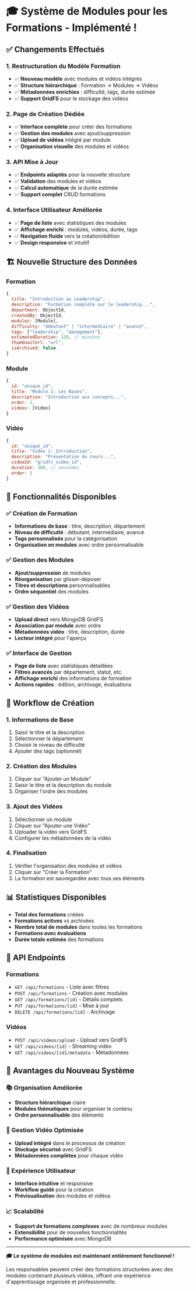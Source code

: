 # 🎓 Système de Modules pour les Formations - Implémenté !

## ✅ Changements Effectués

### **1. Restructuration du Modèle Formation**
- ✅ **Nouveau modèle** avec modules et vidéos intégrés
- ✅ **Structure hiérarchique** : Formation → Modules → Vidéos
- ✅ **Métadonnées enrichies** : difficulté, tags, durée estimée
- ✅ **Support GridFS** pour le stockage des vidéos

### **2. Page de Création Dédiée**
- ✅ **Interface complète** pour créer des formations
- ✅ **Gestion des modules** avec ajout/suppression
- ✅ **Upload de vidéos** intégré par module
- ✅ **Organisation visuelle** des modules et vidéos

### **3. API Mise à Jour**
- ✅ **Endpoints adaptés** pour la nouvelle structure
- ✅ **Validation** des modules et vidéos
- ✅ **Calcul automatique** de la durée estimée
- ✅ **Support complet** CRUD formations

### **4. Interface Utilisateur Améliorée**
- ✅ **Page de liste** avec statistiques des modules
- ✅ **Affichage enrichi** : modules, vidéos, durée, tags
- ✅ **Navigation fluide** vers la création/édition
- ✅ **Design responsive** et intuitif

## 🏗️ Nouvelle Structure des Données

### **Formation**
```javascript
{
  title: "Introduction au Leadership",
  description: "Formation complète sur le leadership...",
  department: ObjectId,
  createdBy: ObjectId,
  modules: [Module],
  difficulty: "débutant" | "intermédiaire" | "avancé",
  tags: ["leadership", "management"],
  estimatedDuration: 120, // minutes
  thumbnailUrl: "url",
  isArchived: false
}
```

### **Module**
```javascript
{
  id: "unique_id",
  title: "Module 1: Les Bases",
  description: "Introduction aux concepts...",
  order: 1,
  videos: [Video]
}
```

### **Vidéo**
```javascript
{
  id: "unique_id",
  title: "Vidéo 1: Introduction",
  description: "Présentation du cours...",
  videoId: "gridfs_video_id",
  duration: 300, // secondes
  order: 1
}
```

## 🎯 Fonctionnalités Disponibles

### **✅ Création de Formation**
- **Informations de base** : titre, description, département
- **Niveau de difficulté** : débutant, intermédiaire, avancé
- **Tags personnalisés** pour la catégorisation
- **Organisation en modules** avec ordre personnalisable

### **✅ Gestion des Modules**
- **Ajout/suppression** de modules
- **Réorganisation** par glisser-déposer
- **Titres et descriptions** personnalisables
- **Ordre séquentiel** des modules

### **✅ Gestion des Vidéos**
- **Upload direct** vers MongoDB GridFS
- **Association par module** avec ordre
- **Métadonnées vidéo** : titre, description, durée
- **Lecteur intégré** pour l'aperçu

### **✅ Interface de Gestion**
- **Page de liste** avec statistiques détaillées
- **Filtres avancés** par département, statut, etc.
- **Affichage enrichi** des informations de formation
- **Actions rapides** : édition, archivage, évaluations

## 🚀 Workflow de Création

### **1. Informations de Base**
1. Saisir le titre et la description
2. Sélectionner le département
3. Choisir le niveau de difficulté
4. Ajouter des tags (optionnel)

### **2. Création des Modules**
1. Cliquer sur "Ajouter un Module"
2. Saisir le titre et la description du module
3. Organiser l'ordre des modules

### **3. Ajout des Vidéos**
1. Sélectionner un module
2. Cliquer sur "Ajouter une Vidéo"
3. Uploader la vidéo vers GridFS
4. Configurer les métadonnées de la vidéo

### **4. Finalisation**
1. Vérifier l'organisation des modules et vidéos
2. Cliquer sur "Créer la Formation"
3. La formation est sauvegardée avec tous ses éléments

## 📊 Statistiques Disponibles

- **Total des formations** créées
- **Formations actives** vs archivées
- **Nombre total de modules** dans toutes les formations
- **Formations avec évaluations**
- **Durée totale estimée** des formations

## 🔧 API Endpoints

### **Formations**
- `GET /api/formations` - Liste avec filtres
- `POST /api/formations` - Création avec modules
- `GET /api/formations/[id]` - Détails complets
- `PUT /api/formations/[id]` - Mise à jour
- `DELETE /api/formations/[id]` - Archivage

### **Vidéos**
- `POST /api/videos/upload` - Upload vers GridFS
- `GET /api/videos/[id]` - Streaming vidéo
- `GET /api/videos/[id]/metadata` - Métadonnées

## 🎉 Avantages du Nouveau Système

### **📚 Organisation Améliorée**
- **Structure hiérarchique** claire
- **Modules thématiques** pour organiser le contenu
- **Ordre personnalisable** des éléments

### **🎥 Gestion Vidéo Optimisée**
- **Upload intégré** dans le processus de création
- **Stockage sécurisé** avec GridFS
- **Métadonnées complètes** pour chaque vidéo

### **👥 Expérience Utilisateur**
- **Interface intuitive** et responsive
- **Workflow guidé** pour la création
- **Prévisualisation** des modules et vidéos

### **📈 Scalabilité**
- **Support de formations complexes** avec de nombreux modules
- **Extensibilité** pour de nouvelles fonctionnalités
- **Performance optimisée** avec MongoDB

---

**🎓 Le système de modules est maintenant entièrement fonctionnel !**

Les responsables peuvent créer des formations structurées avec des modules contenant plusieurs vidéos, offrant une expérience d'apprentissage organisée et professionnelle.
